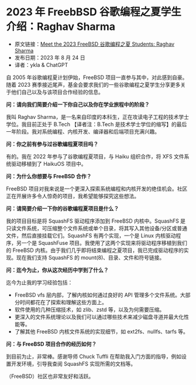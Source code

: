 # 2023 年 FreebBSD 谷歌编程之夏学生介绍：Raghav Sharma

- 原文链接：[Meet the 2023 FreeBSD 谷歌编程之夏 Students: Raghav Sharma](https://freebsdfoundation.org/blog/meet-the-2023-freebsd-google-summer-of-code-students-raghav-sharma/)
- 发布日期：2023 年 8 月 24 日
- 译者：ykla & ChatGPT

自 2005 年谷歌编程夏计划伊始，FreeBSD 项目一直参与其中，对此感到自豪。随着 2023 赛季接近尾声，基金会要求我们的一些谷歌编程之夏学生分享更多关于他们自己以及与该项目合作经验的信息。

**问：请向我们简要介绍一下你自己以及你在学业旅程中的阶段？**

我叫 Raghav Sharma，是一名来自印度的本科生，正在攻读电子工程的技术学士学位。我目前正处于 B.Tech 【译者注：B.Tech 是技术学士学位的缩写】的最后一年阶段。我对系统编程、内核开发、编译器和后端项目充满兴趣。

**问：你之前有参与过谷歌编程夏项目吗？**

有的。我在 2022 年参与了谷歌编程夏项目，与 Haiku 组织合作，将 XFS 文件系统驱动移植到了 HaikuOS 项目中。

**问：为什么你想要与 FreeBSD 合作？**

FreeBSD 项目对我来说是一个更深入探索系统编程和内核开发的绝佳机会。社区正在开展许多令人惊奇的项目，我希望能够探究这些想法。

**问：请简要介绍一下你的谷歌编程夏项目是什么？**

我的项目目标是将 SquashFS 驱动程序添加到 FreeBSD 内核中。SquashFS 是只读文件系统，可压缩整个文件系统或单个目录，将其写入其他设备/分区或普通文件，然后直接挂载它们。SquashFS 有两个实现，一个是 Linux 内核驱动程序，另一个是 SquashFuse 项目。我使用了这两个实现来将驱动程序移植到我们的 FreeBSD 内核。由于我们几乎即将结束编程之夏项目，我已完成驱动程序的实现。现在我们支持 SquashFS 的 mount(8)、目录、文件和符号链接。

**问：迄今为止，你从这次经历中学到了什么？**

迄今为止我的学习经验包括：

- FreeBSD vfs 层内部，了解内核如何通过良好的 API 管理多个文件系统。大部分时间都花在了探索和理解这些方面上。
- 软件使用的几种压缩技术，如 zlib、zstd 等，以及为何需要压缩。
- 更深入的文件系统理论以及我们可以通过哪些技术来减少磁盘寻道并最大化性能等。
- 了解其他 FreeBSD 内核文件系统的实现细节，如 ext2fs、nullfs、tarfs 等。

**问：与 FreeBSD 项目合作的经历如何？**

到目前为止，非常棒。感谢导师 Chuck Tuffli 在帮助我入门方面的指导，例如设置开发环境，引导我查阅 SquashFS 实现所需的文档等。

（FreeBSD）社区也非常友好和活跃。

